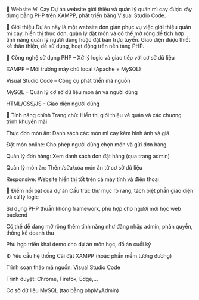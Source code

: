 🍜 Website Mì Cay
Dự án website giới thiệu và quản lý quán mì cay được xây dựng bằng PHP trên XAMPP, phát triển bằng Visual Studio Code.

📝 Giới thiệu
Dự án này là một website đơn giản phục vụ việc giới thiệu quán mì cay, hiển thị thực đơn, quản lý đặt món và có thể mở rộng để tích hợp tính năng quản lý người dùng hoặc đặt bàn trực tuyến. Giao diện được thiết kế thân thiện, dễ sử dụng, hoạt động trên nền tảng PHP.

🔧 Công nghệ sử dụng
PHP – Xử lý logic và giao tiếp với cơ sở dữ liệu

XAMPP – Môi trường máy chủ local (Apache + MySQL)

Visual Studio Code – Công cụ phát triển mã nguồn

MySQL – Quản lý cơ sở dữ liệu món ăn và người dùng

HTML/CSS/JS – Giao diện người dùng

🚀 Tính năng chính
Trang chủ: Hiển thị giới thiệu về quán và các chương trình khuyến mãi

Thực đơn món ăn: Danh sách các món mì cay kèm hình ảnh và giá

Đặt món online: Cho phép người dùng chọn món và gửi đơn hàng

Quản lý đơn hàng: Xem danh sách đơn đặt hàng (qua trang admin)

Quản lý món ăn: Thêm/sửa/xóa món ăn từ cơ sở dữ liệu

Responsive: Website hiển thị tốt trên cả máy tính và điện thoại

📂 Điểm nổi bật của dự án
Cấu trúc thư mục rõ ràng, tách biệt phần giao diện và xử lý logic

Sử dụng PHP thuần không framework, phù hợp cho người mới học web backend

Có thể dễ dàng mở rộng thêm tính năng như đăng nhập admin, phân quyền, thống kê doanh thu

Phù hợp triển khai demo cho dự án môn học, đồ án cuối kỳ

⚙️ Yêu cầu hệ thống
Cài đặt XAMPP (hoặc phần mềm tương đương)

Trình soạn thảo mã nguồn: Visual Studio Code

Trình duyệt: Chrome, Firefox, Edge,...

Cơ sở dữ liệu MySQL (tạo bằng phpMyAdmin)
